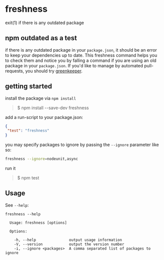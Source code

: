 # freshness
exit(1) if there is any outdated package

## npm outdated as a test
if there is any outdated package in your `package.json`, it should be an error to keep your dependencies up to date. This freshness command helps you to check them and notice you by falling a command if you are using an old package in your `package.json`. If you'd like to manage by automated pull-requests, you should try [greenkeeper](https://github.com/greenkeeperio/greenkeeper).

## getting started
install the package via `npm install`
> $ npm install --save-dev freshness

add a run-script to your package.json:
```json
{
 "test": "freshness"
}
```

you may specify packages to ignore by passing the `--ignore` parameter like so:
```bash
freshness --ignore=nodeunit,async
```

run it
> $ npm test

## Usage
See `--help`:
```
freshness --help

  Usage: freshness [options]

  Options:

    -h, --help               output usage information
    -V, --version            output the version number
    -i, --ignore <packages>  A comma separated list of packages to ignore
```
